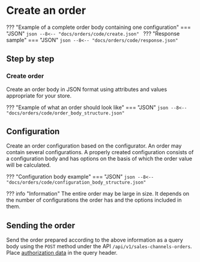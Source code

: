 # Create an order

??? "Example of a complete order body containing one configuration"
    === "JSON"
        ```json
        --8<-- "docs/orders/code/create.json"
        ```
??? "Response sample"
    === "JSON"
        ```json
        --8<-- "docs/orders/code/response.json"
        ```

## Step by step

### Create order
Create an order body in JSON format using attributes and values appropriate for your store.

??? "Example of what an order should look like"
    === "JSON"
        ```json
        --8<-- "docs/orders/code/order_body_structure.json"
        ```

## Configuration

Create an order configuration based on the configurator. An order may contain several configurations. A properly created configuration consists of a configuration body and has options on the basis of which the order value will be calculated.

??? "Configuration body example"
    === "JSON"
        ```json
        --8<-- "docs/orders/code/configuration_body_structure.json"
        ```

??? info "Information"
    The entire order may be large in size. It depends on the number of configurations the order has and the options included in them.

## Sending the order

Send the order prepared according to the above information as a query body using the `POST` method under the API `/api/v1/sales-channels-orders`. Place [authorization data](../../authorization) in the query header.
